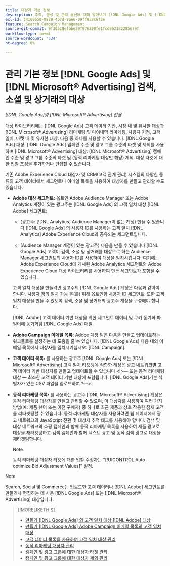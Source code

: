```yaml
---
title: 대상자 기본 정보
description: 추적, 생성 및 관리 옵션에 대해 알아보기 [!DNL Google Ads] 및 [!DNL Microsoft® Advertising] 대상.
exl-id: 34169650-9820-4b7d-9ae6-09ff8a8c6f2e
feature: Search Campaign Management
source-git-commit: 9f30518efbbe29f976298fe1fcd962182285679f
workflow-type: tm+mt
source-wordcount: '534'
ht-degree: 0%

---
```


# 관리 기본 정보 [!DNL Google Ads] 및 [!DNL Microsoft® Advertising] 검색, 소셜 및 상거래의 대상

*[!DNL Google Ads]및 [!DNL Microsoft® Advertising] 전용*

대상 라이브러리에는 [!DNL Google Ads] 고객 데이터 기반, 시장 내 및 유사한 대상과 [!DNL Microsoft® Advertising] 리마케팅 및 다이내믹 리마케팅, 사용자 지정, 고객 일치, 마켓 내 및 유사한 대상. 다음 중 하나를 사용할 수 있습니다. [!DNL Google Ads] 대상: [!DNL Google Ads] 캠페인 수준 및 광고 그룹 수준의 타겟 및 제외를 사용하며 [!DNL Microsoft® Advertising] 대상: [!DNL Microsoft® Advertising] 캠페인 수준 및 광고 그룹 수준의 타겟 및 (동적 리마케팅 대상만 해당) 제외. 대상 타겟에 대한 입찰 조정을 추가하거나 편집할 수 있습니다.

기존 Adobe Experience Cloud 대상자 및 CRM(고객 관계 관리) 시스템의 다양한 종류의 고객 데이터에서 세그먼트나 이메일 목록을 사용하여 대상자를 만들고 관리할 수도 있습니다.

* **Adobe 대상 세그먼트:** 옵트인 Adobe Audience Manager 또는 Adobe Analytics 계정이 있는 광고주는 [!DNL Google Ads] 의 고객 일치 대상 [!DNL Adobe] 세그먼트:

   * (광고주: [!DNL Analytics] Audience Manager이 없는 계정) 만들 수 있습니다 [!DNL Google Ads] 의 사용자 ID를 사용하는 고객 일치 [!DNL Analytics] Adobe Experience Cloud과 공유되는 세그먼트입니다.

   * (Audience Manager 계정이 있는 광고주) 다음을 만들 수 있습니다 [!DNL Google Ads] 고객이 검색, 소셜 및 상거래를 대상으로 하는 Audience Manager 세그먼트의 사용자 ID를 사용하여 대상을 일치시킵니다. 여기에는 Adobe Experience Cloud에 게시된 Adobe Analytics 세그먼트와 Adobe Experience Cloud 대상 라이브러리를 사용하여 만든 세그먼트가 포함될 수 있습니다.

  고객 일치 대상을 만들려면 광고주의 [!DNL Google Ads] 계정은 다음과 같아야 합니다. [사용자 정의 일치 가능](https://support.google.com/adspolicy/answer/6299717) 을(를) 위해 옵트인함 [사용자 ID 세그먼트](https://support.google.com/google-ads/answer/9199250). 또한 고객 일치 대상을 만들 수 있도록 검색, 소셜 및 상거래의 광고주 계정을 구성해야 합니다.

  [!DNL Adobe] 고객 데이터 기반 대상을 위한 세그먼트 데이터 및 쿠키 동기화 파일이에 동기화됨 [!DNL Google Ads] 매일.

* **Adobe Campaign 이메일 목록:** Adobe 계정 팀은 다음을 만들고 업데이트하는 워크플로를 설정하는 데 도움을 줄 수 있습니다. [!DNL Google Ads] 다음 내의 이메일 목록에서 대상자를 일치시키십시오. [!DNL Campaign].

* **고객 데이터 목록:** 를 사용하는 광고주 [!DNL Google Ads] 또는 [!DNL Microsoft® Advertising] 고객 일치 타겟팅에 적합한 계정은 광고 네트워크별 고객 데이터 기반 대상자를 만들고 업데이트할 수 있습니다 &lt;!>— 또는 동적 리마케팅 대상 — 최소한 고객 데이터 기반 대상에 포함됩니다. [!DNL Google Ads]기본 식별자가 있는 CSV 파일을 업로드하여 ?—>.

* **동적 리마케팅 목록:** 를 사용하는 광고주 [!DNL Microsoft® Advertising] 계정은 동적 리마케팅 대상자를 만들고 관리할 수 있으며, 이 대상자를 사용하여 여러 가지 방법(예: 제품 뷰어 또는 이전 구매자) 중 하나로 최근 제품과 상호 작용한 잠재 고객을 리타겟팅할 수 있습니다. 동적 리마케팅 대상자를 사용하려면 웹 페이지에서 광고 네트워크의 JavaScript 전환 및 대상자 추적 태그를 사용해야 합니다. 검색 및 대상 네트워크의 쇼핑 캠페인과 함께 동적 리마케팅 목록을 사용하여 제품 광고로 대상을 재타겟팅하고 검색 캠페인과 함께 텍스트 광고 및 동적 검색 광고로 대상을 재타겟팅합니다. <!--[For [!DNL Google Ads], these are technically included in a customer data-based audience, so word this all carefully when we add support for them.]-->

  >[!NOTE]
  >
  >동적 리마케팅 대상자 타겟에 대한 입찰 수정자는 &quot;[!UICONTROL Auto-optimize Bid Adjustment Values]&quot; 설정.

>[!NOTE]
>
>Search, Social 및 Commerce는 업로드한 고객 데이터나 [!DNL Adobe] 세그먼트를 만들거나 편집하는 데 사용 [!DNL Google Ads] 또는 [!DNL Microsoft® Advertising] 대상입니다.

>[!MORELIKETHIS]
>
>* [만들기 [!DNL Google Ads] 의 고객 일치 대상 [!DNL Adobe] 대상](google-audience-from-adobe-audience.md)
>* [만들기 [!DNL Google Ads] Adobe Campaign 이메일 목록의 고객 일치 대상](google-audience-from-campaign-email-list.md)
>* [고객 데이터 목록을 사용하여 고객 일치 대상 관리](audience-from-customer-data-list.md)
>* [동적 리마케팅 대상자 관리](audience-dynamic-remarketing-manage.md)
>* [캠페인 및 광고 그룹에 대한 대상자 타겟 관리](audience-targets-manage.md)
>* [캠페인 및 광고 그룹에 대한 대상자 제외 관리](audience-exclusions-manage.md)
